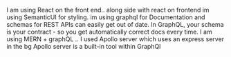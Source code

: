 I am using React on the front end.. along side with react on frontend im using SemanticUI for styling. im using graphql for 
Documentation and schemas for REST APIs can easily get out of date. In GraphQL, your schema is your contract - so you get automatically correct docs every time.
I am using MERN + graphQL  .. I used Apollo server which uses an express server in the bg
Apollo server is a built-in tool within GraphQl